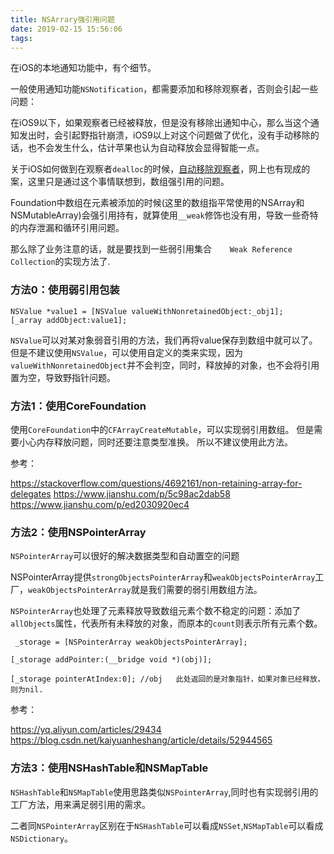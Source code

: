 ```yaml
---
title: NSArrary强引用问题
date: 2019-02-15 15:56:06
tags:
---
```


在iOS的本地通知功能中，有个细节。

一般使用通知功能`NSNotification`，都需要添加和移除观察者，否则会引起一些问题：

在iOS9以下，如果观察者已经被释放，但是没有移除出通知中心，那么当这个通知发出时，会引起野指针崩溃，iOS9以上对这个问题做了优化，没有手动移除的话，也不会发生什么，估计苹果也认为自动释放会显得智能一点。


关于iOS如何做到在观察者`dealloc`的时候，[自动移除观察者](https://juejin.im/entry/5a8fe5c551882518c0797ebe)，网上也有现成的案，这里只是通过这个事情联想到，数组强引用的问题。

Foundation中数组在元素被添加的时候(这里的数组指平常使用的NSArray和NSMutableArray)会强引用持有，就算使用`__weak`修饰也没有用，导致一些奇特的内存泄漏和循环引用问题。

那么除了业务注意的话，就是要找到一些弱引用集合`	Weak Reference Collection`的实现方法了.


### 方法0：使用弱引用包装

```
NSValue *value1 = [NSValue valueWithNonretainedObject:_obj1];
[_array addObject:value1];
```

`NSValue`可以对某对象弱音引用的方法，我们再将value保存到数组中就可以了。
但是不建议使用`NSValue`，可以使用自定义的类来实现，因为`valueWithNonretainedObject`并不会判空，同时，释放掉的对象，也不会将引用置为空，导致野指针问题。

### 方法1：使用CoreFoundation

使用`CoreFoundation`中的`CFArrayCreateMutable`，可以实现弱引用数组。
但是需要小心内存释放问题，同时还要注意类型准换。
所以不建议使用此方法。


参考：

https://stackoverflow.com/questions/4692161/non-retaining-array-for-delegates
https://www.jianshu.com/p/5c98ac2dab58
https://www.jianshu.com/p/ed2030920ec4


### 方法2：使用NSPointerArray

`NSPointerArray`可以很好的解决数据类型和自动置空的问题

NSPointerArray提供`strongObjectsPointerArray`和`weakObjectsPointerArray`工厂，`weakObjectsPointerArray`就是我们需要的弱引用数组方法。

`NSPointerArray`也处理了元素释放导致数组元素个数不稳定的问题：添加了`allObjects`属性，代表所有未释放的对象，而原本的`count`则表示所有元素个数。

```
 _storage = [NSPointerArray weakObjectsPointerArray];

[_storage addPointer:(__bridge void *)(obj)];

[_storage pointerAtIndex:0]; //obj   此处返回的是对象指针，如果对象已经释放，则为nil.

```

参考：

https://yq.aliyun.com/articles/29434<br>
https://blog.csdn.net/kaiyuanheshang/article/details/52944565


### 方法3：使用NSHashTable和NSMapTable

`NSHashTable`和`NSMapTable`使用思路类似`NSPointerArray`,同时也有实现弱引用的工厂方法，用来满足弱引用的需求。

二者同`NSPointerArray`区别在于`NSHashTable`可以看成`NSSet`,`NSMapTable`可以看成`NSDictionary`。